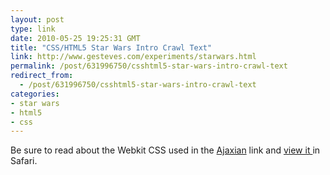 ```yaml
---
layout: post
type: link
date: 2010-05-25 19:25:31 GMT
title: "CSS/HTML5 Star Wars Intro Crawl Text"
link: http://www.gesteves.com/experiments/starwars.html
permalink: /post/631996750/csshtml5-star-wars-intro-crawl-text
redirect_from: 
  - /post/631996750/csshtml5-star-wars-intro-crawl-text
categories:
- star wars
- html5
- css
---
```

Be sure to read about the Webkit CSS used in the <a href="http://ajaxian.com/archives/star-wars-html-and-css-a-new-hope">Ajaxian</a> link and <a href="http://www.gesteves.com/experiments/starwars.html?nouacheck=1">view it </a>in Safari.